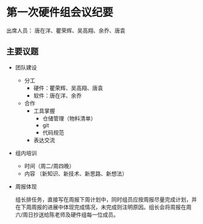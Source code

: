 第一次硬件组会议纪要
===
出席人员：
唐在洋、瞿荣辉、吴高翔、余乔、唐袁

主要议题
---
- 团队建设
  - 分工
    - 硬件：瞿荣辉、吴高翔、唐袁
    - 软件：唐在洋、余乔
  - 合作
    - 工具掌握
      - 仓储管理（物料清单）
      - git
      - 代码规范
    - 表达交流


- 组内培训
  - 时间（周二/周四晚）
  - 内容
    （新知识、新技术、新思路、新想法）

- 周报体现
  
  组长排任务，直接写在周报下周计划中，同时组员应按周报尽量完成计划，并在下周周报的进展中体现完成情况，未完成则注明原因。组长会将周报在周六/周日抄送给陈老师及硬件组每一位成员。
